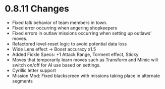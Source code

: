 # 0.8.11 Changes #

* Fixed talk behavior of team members in town.
* Fixed error occurring when angering shopkeepers
* Fixed errors in outlaw missions occurring when setting up outlaws' moves.
* Refactored level-reset logic to avoid potential data loss
* Wide Lens effect -> Boost accuracy x1.5
* Added Fickle Specs: +1 Attack Range, Torment effect, Sticky
* Moves that temporarily learn moves such as Transform and Mimic will switch on/off for AI use based on settings.
* Cyrillic letter support
* Mission Mod: Fixed blackscreen with missions taking place in alternate segments
